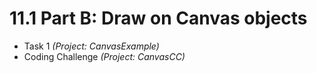 # 11.1 Part B: Draw on Canvas objects

* Task 1 *(Project: CanvasExample)*
* Coding Challenge *(Project: CanvasCC)*
